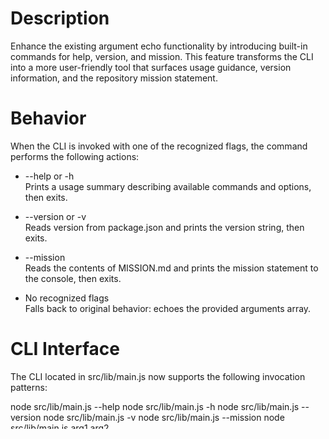 # Description

Enhance the existing argument echo functionality by introducing built-in commands for help, version, and mission. This feature transforms the CLI into a more user-friendly tool that surfaces usage guidance, version information, and the repository mission statement.

# Behavior

When the CLI is invoked with one of the recognized flags, the command performs the following actions:

- --help or -h  
  Prints a usage summary describing available commands and options, then exits.

- --version or -v  
  Reads version from package.json and prints the version string, then exits.

- --mission  
  Reads the contents of MISSION.md and prints the mission statement to the console, then exits.

- No recognized flags  
  Falls back to original behavior: echoes the provided arguments array.

# CLI Interface

The CLI located in src/lib/main.js now supports the following invocation patterns:

  node src/lib/main.js --help
  node src/lib/main.js -h
  node src/lib/main.js --version
  node src/lib/main.js -v
  node src/lib/main.js --mission
  node src/lib/main.js arg1 arg2 ...

# Implementation Details

- Add dependency on minimist (already declared) to parse flags.
- Import version from package.json via the ESM import statement.
- Use fs/promises to asynchronously read MISSION.md when --mission is passed.
- Ensure that only one command is executed per invocation and that unrecognized flags do not disrupt fallback behavior.
- Maintain original console output format when echoing arguments.

# Testing

- Update tests/unit/main.test.js to include cases covering --help, --version, and --mission flags, asserting that the correct content is printed without errors.
- Add feature-level tests in sandbox/tests/main-commands.test.js to simulate each flag invocation and verify exit behavior.
- Ensure fallback echo behavior remains covered by existing tests.
